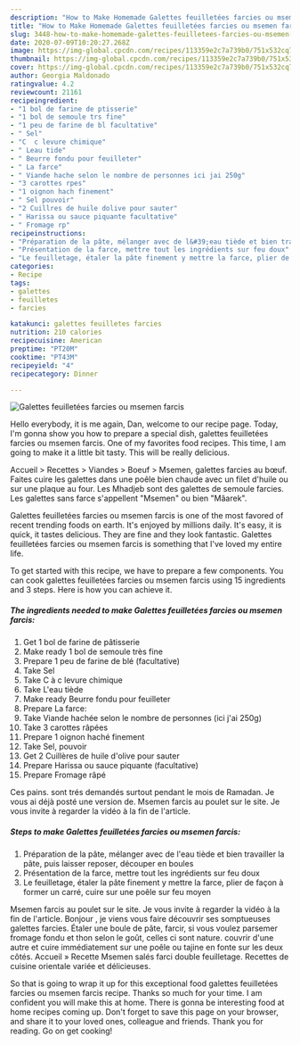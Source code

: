 ```yaml
---
description: "How to Make Homemade Galettes feuilletées farcies ou msemen farcis"
title: "How to Make Homemade Galettes feuilletées farcies ou msemen farcis"
slug: 3448-how-to-make-homemade-galettes-feuilletees-farcies-ou-msemen-farcis
date: 2020-07-09T10:20:27.268Z
image: https://img-global.cpcdn.com/recipes/113359e2c7a739b0/751x532cq70/galettes-feuilletees-farcies-ou-msemen-farcis-photo-principale-de-la-recette.jpg
thumbnail: https://img-global.cpcdn.com/recipes/113359e2c7a739b0/751x532cq70/galettes-feuilletees-farcies-ou-msemen-farcis-photo-principale-de-la-recette.jpg
cover: https://img-global.cpcdn.com/recipes/113359e2c7a739b0/751x532cq70/galettes-feuilletees-farcies-ou-msemen-farcis-photo-principale-de-la-recette.jpg
author: Georgia Maldonado
ratingvalue: 4.2
reviewcount: 21161
recipeingredient:
- "1 bol de farine de ptisserie"
- "1 bol de semoule trs fine"
- "1 peu de farine de bl facultative"
- " Sel"
- "C  c levure chimique"
- " Leau tide"
- " Beurre fondu pour feuilleter"
- " La farce"
- " Viande hache selon le nombre de personnes ici jai 250g"
- "3 carottes rpes"
- "1 oignon hach finement"
- " Sel pouvoir"
- "2 Cuillres de huile dolive pour sauter"
- " Harissa ou sauce piquante facultative"
- " Fromage rp"
recipeinstructions:
- "Préparation de la pâte, mélanger avec de l&#39;eau tiède et bien travailler la pâte, puis laisser reposer, découper en boules"
- "Présentation de la farce, mettre tout les ingrédients sur feu doux"
- "Le feuilletage, étaler la pâte finement y mettre la farce, plier de façon à former un carré, cuire sur une poêle sur feu moyen"
categories:
- Recipe
tags:
- galettes
- feuilletes
- farcies

katakunci: galettes feuilletes farcies 
nutrition: 210 calories
recipecuisine: American
preptime: "PT20M"
cooktime: "PT43M"
recipeyield: "4"
recipecategory: Dinner

---
```



![Galettes feuilletées farcies ou msemen farcis](https://img-global.cpcdn.com/recipes/113359e2c7a739b0/751x532cq70/galettes-feuilletees-farcies-ou-msemen-farcis-photo-principale-de-la-recette.jpg)

Hello everybody, it is me again, Dan, welcome to our recipe page. Today, I'm gonna show you how to prepare a special dish, galettes feuilletées farcies ou msemen farcis. One of my favorites food recipes. This time, I am going to make it a little bit tasty. This will be really delicious.

Accueil &gt; Recettes &gt; Viandes &gt; Boeuf &gt; Msemen, galettes farcies au bœuf. Faites cuire les galettes dans une poêle bien chaude avec un filet d&#39;huile ou sur une plaque au four. Les Mhadjeb sont des galettes de semoule farcies. Les galettes sans farce s&#39;appellent &#34;Msemen&#34; ou bien &#34;Mâarek&#34;.

Galettes feuilletées farcies ou msemen farcis is one of the most favored of recent trending foods on earth. It's enjoyed by millions daily. It's easy, it is quick, it tastes delicious. They are fine and they look fantastic. Galettes feuilletées farcies ou msemen farcis is something that I've loved my entire life.


To get started with this recipe, we have to prepare a few components. You can cook galettes feuilletées farcies ou msemen farcis using 15 ingredients and 3 steps. Here is how you can achieve it.

<!--inarticleads1-->

##### The ingredients needed to make Galettes feuilletées farcies ou msemen farcis:

1. Get 1 bol de farine de pâtisserie
1. Make ready 1 bol de semoule très fine
1. Prepare 1 peu de farine de blé (facultative)
1. Take  Sel
1. Take C à c levure chimique
1. Take  L&#39;eau tiède
1. Make ready  Beurre fondu pour feuilleter
1. Prepare  La farce:
1. Take  Viande hachée selon le nombre de personnes (ici j&#39;ai 250g)
1. Take 3 carottes râpées
1. Prepare 1 oignon haché finement
1. Take  Sel, pouvoir
1. Get 2 Cuillères de huile d&#39;olive pour sauter
1. Prepare  Harissa ou sauce piquante (facultative)
1. Prepare  Fromage râpé


Ces pains. sont trés demandés surtout pendant le mois de Ramadan. Je vous ai déjà posté une version de. Msemen farcis au poulet sur le site. Je vous invite à regarder la vidéo à la fin de l&#39;article. 

<!--inarticleads2-->

##### Steps to make Galettes feuilletées farcies ou msemen farcis:

1. Préparation de la pâte, mélanger avec de l&#39;eau tiède et bien travailler la pâte, puis laisser reposer, découper en boules
1. Présentation de la farce, mettre tout les ingrédients sur feu doux
1. Le feuilletage, étaler la pâte finement y mettre la farce, plier de façon à former un carré, cuire sur une poêle sur feu moyen


Msemen farcis au poulet sur le site. Je vous invite à regarder la vidéo à la fin de l&#39;article. Bonjour , je viens vous faire découvrir ses somptueuses galettes farcies. Étaler une boule de pâte, farcir, si vous voulez parsemer fromage fondu et thon selon le goût, celles ci sont nature. couvrir d&#39;une autre et cuire immédiatement sur une poêle ou tajine en fonte sur les deux côtés. Accueil » Recette Msemen salés farci double feuilletage. Recettes de cuisine orientale variée et délicieuses. 

So that is going to wrap it up for this exceptional food galettes feuilletées farcies ou msemen farcis recipe. Thanks so much for your time. I am confident you will make this at home. There is gonna be interesting food at home recipes coming up. Don't forget to save this page on your browser, and share it to your loved ones, colleague and friends. Thank you for reading. Go on get cooking!
